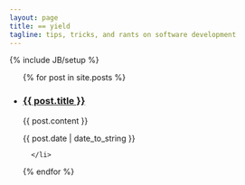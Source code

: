 ```yaml
---
layout: page
title: == yield
tagline: tips, tricks, and rants on software development
---
```

{% include JB/setup %}

<ul class="posts">
  {% for post in site.posts %}
    <li>
      <h3><a href="{{ BASE_PATH }}{{ post.url }}">{{ post.title }}</a></h3>
      <p>{{ post.content }}</p>
      <span class='small'>{{ post.date | date_to_string }}</span>


      </li>

  {% endfor %}
</ul>